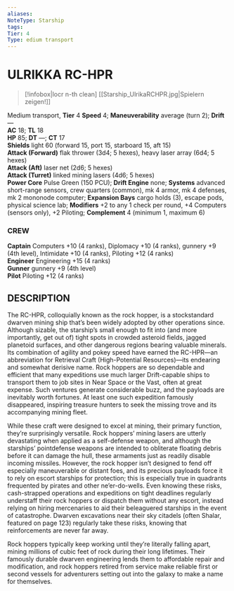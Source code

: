 ```yaml
---
aliases: 
NoteType: Starship
tags: 
Tier: 4
Type: edium transport 
---
```

# ULRIKKA RC-HPR
> [!infobox|locr n-th clean]
>  [[Starship_UlrikaRCHPR.jpg|Spielern zeigen!]]
> 
Medium transport, **Tier** 4 
**Speed** 4; **Maneuverability** average (turn 2); **Drift** —  
**AC** 18; **TL** 18  
**HP** 85; **DT** —; **CT** 17  
**Shields** light 60 (forward 15, port 15, starboard 15, aft 15)  
**Attack (Forward)** flak thrower (3d4; 5 hexes), heavy laser array (6d4; 5 hexes)  
**Attack (Aft)** laser net (2d6; 5 hexes)  
**Attack (Turret)** linked mining lasers (4d6; 5 hexes)  
**Power Core** Pulse Green (150 PCU); **Drift Engine** none; **Systems** advanced short-range sensors, crew quarters (common), mk 4 armor, mk 4 defenses, mk 2 mononode computer; **Expansion Bays** cargo holds (3), escape pods, physical science lab; **Modifiers** +2 to any 1 check per round, +4 Computers (sensors only), +2 Piloting; **Complement** 4 (minimum 1, maximum 6)

### CREW

**Captain** Computers +10 (4 ranks), Diplomacy +10 (4 ranks), gunnery +9 (4th level), Intimidate +10 (4 ranks), Piloting +12 (4 ranks)  
**Engineer** Engineering +15 (4 ranks)  
**Gunner** gunnery +9 (4th level)  
**Pilot** Piloting +12 (4 ranks)

## DESCRIPTION

The RC-HPR, colloquially known as the rock hopper, is a stockstandard dwarven mining ship that’s been widely adopted by other operations since. Although sizable, the starship’s small enough to fit into (and more importantly, get out of) tight spots in crowded asteroid fields, jagged planetoid surfaces, and other dangerous regions bearing valuable minerals. Its combination of agility and pokey speed have earned the RC-HPR—an abbreviation for Retrieval Craft (High-Potential Resources)—its endearing and somewhat derisive name. Rock hoppers are so dependable and efficient that many expeditions use much larger Drift-capable ships to transport them to job sites in Near Space or the Vast, often at great expense. Such ventures generate considerable buzz, and the payloads are inevitably worth fortunes. At least one such expedition famously disappeared, inspiring treasure hunters to seek the missing trove and its accompanying mining fleet.  
  
While these craft were designed to excel at mining, their primary function, they’re surprisingly versatile. Rock hoppers’ mining lasers are utterly devastating when applied as a self-defense weapon, and although the starships’ pointdefense weapons are intended to obliterate floating debris before it can damage the hull, these armaments just as readily disable incoming missiles. However, the rock hopper isn’t designed to fend off especially maneuverable or distant foes, and its precious payloads force it to rely on escort starships for protection; this is especially true in quadrants frequented by pirates and other ne’er-do-wells. Even knowing these risks, cash-strapped operations and expeditions on tight deadlines regularly understaff their rock hoppers or dispatch them without any escort, instead relying on hiring mercenaries to aid their beleaguered starships in the event of catastrophe. Dwarven excavations near their sky citadels (often Shalar, featured on page 123) regularly take these risks, knowing that reinforcements are never far away.  
  
Rock hoppers typically keep working until they’re literally falling apart, mining millions of cubic feet of rock during their long lifetimes. Their famously durable dwarven engineering lends them to affordable repair and modification, and rock hoppers retired from service make reliable first or second vessels for adventurers setting out into the galaxy to make a name for themselves.
